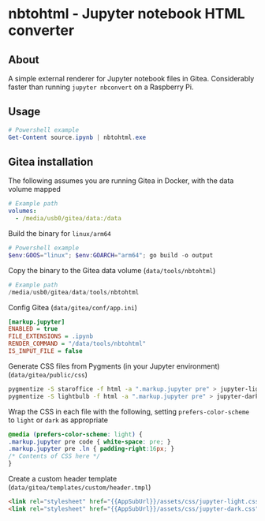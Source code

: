 # nbtohtml - Jupyter notebook HTML converter

## About

A simple external renderer for Jupyter notebook files in Gitea. Considerably faster than running `jupyter nbconvert` on a Raspberry Pi.

## Usage

```powershell
# Powershell example
Get-Content source.ipynb | nbtohtml.exe
```

## Gitea installation

The following assumes you are running Gitea in Docker, with the data volume mapped

```yaml
# Example path
volumes:
  - /media/usb0/gitea/data:/data
```

Build the binary for `linux/arm64`

```powershell
# Powershell example
$env:GOOS="linux"; $env:GOARCH="arm64"; go build -o output
```

Copy the binary to the Gitea data volume (`data/tools/nbtohtml`)

```python
# Example path
/media/usb0/gitea/data/tools/nbtohtml
```

Config Gitea (`data/gitea/conf/app.ini`)

```ini
[markup.jupyter]
ENABLED = true
FILE_EXTENSIONS = .ipynb
RENDER_COMMAND = "/data/tools/nbtohtml"
IS_INPUT_FILE = false
```

Generate CSS files from Pygments (in your Jupyter environment) (`data/gitea/public/css`)

```bash
pygmentize -S staroffice -f html -a ".markup.jupyter pre" > jupyter-light.css
pygmentize -S lightbulb -f html -a ".markup.jupyter pre" > jupyter-dark.css
```

Wrap the CSS in each file with the following, setting `prefers-color-scheme` to `light` or `dark` as appropriate

```css
@media (prefers-color-scheme: light) {
.markup.jupyter pre code { white-space: pre; }
.markup.jupyter pre .ln { padding-right:16px; }
/* Contents of CSS here */
}
```

Create a custom header template (`data/gitea/templates/custom/header.tmpl`)

```html
<link rel="stylesheet" href="{{AppSubUrl}}/assets/css/jupyter-light.css" />
<link rel="stylesheet" href="{{AppSubUrl}}/assets/css/jupyter-dark.css" />
```
